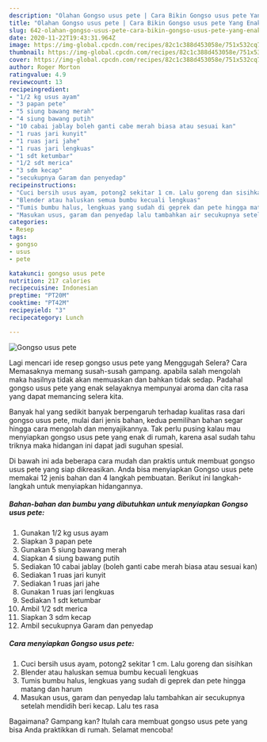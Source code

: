 ```yaml
---
description: "Olahan Gongso usus pete | Cara Bikin Gongso usus pete Yang Enak dan Simpel"
title: "Olahan Gongso usus pete | Cara Bikin Gongso usus pete Yang Enak dan Simpel"
slug: 642-olahan-gongso-usus-pete-cara-bikin-gongso-usus-pete-yang-enak-dan-simpel
date: 2020-11-22T19:43:31.964Z
image: https://img-global.cpcdn.com/recipes/82c1c388d453058e/751x532cq70/gongso-usus-pete-foto-resep-utama.jpg
thumbnail: https://img-global.cpcdn.com/recipes/82c1c388d453058e/751x532cq70/gongso-usus-pete-foto-resep-utama.jpg
cover: https://img-global.cpcdn.com/recipes/82c1c388d453058e/751x532cq70/gongso-usus-pete-foto-resep-utama.jpg
author: Roger Morton
ratingvalue: 4.9
reviewcount: 13
recipeingredient:
- "1/2 kg usus ayam"
- "3 papan pete"
- "5 siung bawang merah"
- "4 siung bawang putih"
- "10 cabai jablay boleh ganti cabe merah biasa atau sesuai kan"
- "1 ruas jari kunyit"
- "1 ruas jari jahe"
- "1 ruas jari lengkuas"
- "1 sdt ketumbar"
- "1/2 sdt merica"
- "3 sdm kecap"
- "secukupnya Garam dan penyedap"
recipeinstructions:
- "Cuci bersih usus ayam, potong2 sekitar 1 cm. Lalu goreng dan sisihkan"
- "Blender atau haluskan semua bumbu kecuali lengkuas"
- "Tumis bumbu halus, lengkuas yang sudah di geprek dan pete hingga matang dan harum"
- "Masukan usus, garam dan penyedap lalu tambahkan air secukupnya setelah mendidih beri kecap. Lalu tes rasa"
categories:
- Resep
tags:
- gongso
- usus
- pete

katakunci: gongso usus pete 
nutrition: 217 calories
recipecuisine: Indonesian
preptime: "PT20M"
cooktime: "PT42M"
recipeyield: "3"
recipecategory: Lunch

---
```



![Gongso usus pete](https://img-global.cpcdn.com/recipes/82c1c388d453058e/751x532cq70/gongso-usus-pete-foto-resep-utama.jpg)

Lagi mencari ide resep gongso usus pete yang Menggugah Selera? Cara Memasaknya memang susah-susah gampang. apabila salah mengolah maka hasilnya tidak akan memuaskan dan bahkan tidak sedap. Padahal gongso usus pete yang enak selayaknya mempunyai aroma dan cita rasa yang dapat memancing selera kita.



Banyak hal yang sedikit banyak berpengaruh terhadap kualitas rasa dari gongso usus pete, mulai dari jenis bahan, kedua pemilihan bahan segar hingga cara mengolah dan menyajikannya. Tak perlu pusing kalau mau menyiapkan gongso usus pete yang enak di rumah, karena asal sudah tahu triknya maka hidangan ini dapat jadi suguhan spesial.


Di bawah ini ada beberapa cara mudah dan praktis untuk membuat gongso usus pete yang siap dikreasikan. Anda bisa menyiapkan Gongso usus pete memakai 12 jenis bahan dan 4 langkah pembuatan. Berikut ini langkah-langkah untuk menyiapkan hidangannya.

<!--inarticleads1-->

##### Bahan-bahan dan bumbu yang dibutuhkan untuk menyiapkan Gongso usus pete:

1. Gunakan 1/2 kg usus ayam
1. Siapkan 3 papan pete
1. Gunakan 5 siung bawang merah
1. Siapkan 4 siung bawang putih
1. Sediakan 10 cabai jablay (boleh ganti cabe merah biasa atau sesuai kan)
1. Sediakan 1 ruas jari kunyit
1. Sediakan 1 ruas jari jahe
1. Gunakan 1 ruas jari lengkuas
1. Sediakan 1 sdt ketumbar
1. Ambil 1/2 sdt merica
1. Siapkan 3 sdm kecap
1. Ambil secukupnya Garam dan penyedap




<!--inarticleads2-->

##### Cara menyiapkan Gongso usus pete:

1. Cuci bersih usus ayam, potong2 sekitar 1 cm. Lalu goreng dan sisihkan
1. Blender atau haluskan semua bumbu kecuali lengkuas
1. Tumis bumbu halus, lengkuas yang sudah di geprek dan pete hingga matang dan harum
1. Masukan usus, garam dan penyedap lalu tambahkan air secukupnya setelah mendidih beri kecap. Lalu tes rasa




Bagaimana? Gampang kan? Itulah cara membuat gongso usus pete yang bisa Anda praktikkan di rumah. Selamat mencoba!
